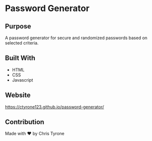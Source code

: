 # Password Generator

## Purpose
A password generator for secure and randomized passwords based on selected criteria. 

## Built With
* HTML
* CSS
* Javascript

## Website
https://ctyrone123.github.io/password-generator/

## Contribution
Made with ❤️ by Chris Tyrone


